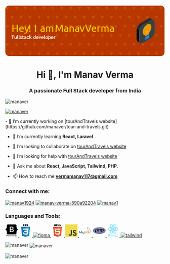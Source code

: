 ![Coding](https://github.com/manaver/manaver/blob/2a296d7625d987839a996ebd84250c2aec20e737/Image.png)

<h1 align="center">Hi 👋, I'm Manav Verma</h1>
<h3 align="center">A passionate Full Stack developer from India</h3>

<!-- <img src="https://avatars2.githubusercontent.com/u/3990291?s=400&v=4" width="300vw" align="right" alt="Coding"> -->

<p align="left" > <img src="https://komarev.com/ghpvc/?username=manaver&label=Profile%20views&color=0e75b6&style=flat" alt="manaver" /> </p>
<p align="left"> <a href="https://github.com/ryo-ma/github-profile-trophy"><img src="https://github-profile-trophy.vercel.app/?username=manaver" alt="manaver" /></a>

</p>
- 🔭 I’m currently working on [tourAndTravels website](https://github.com/manaver/tour-and-travels.git)

- 🌱 I’m currently learning **React, Laravel**

- 👯 I’m looking to collaborate on [tourAndTravels website](https://github.com/manaver/tour-and-travels.git)

- 🤝 I’m looking for help with [tourAndTravels website](https://github.com/manaver/tour-and-travels.git)

- 💬 Ask me about **React, JavaScript, Tailwind, PHP.**

- 📫 How to reach me **vermamanav117@gmail.com**

<h3 align="left">Connect with me:</h3>
<p align="left">
<a href="https://twitter.com/manav1924" target="blank"><img align="center" src="https://raw.githubusercontent.com/rahuldkjain/github-profile-readme-generator/master/src/images/icons/Social/twitter.svg" alt="manav1924" height="30" width="40" /></a>
<a href="https://linkedin.com/in/manav-verma-590a92204" target="blank"><img align="center" src="https://raw.githubusercontent.com/rahuldkjain/github-profile-readme-generator/master/src/images/icons/Social/linked-in-alt.svg" alt="manav-verma-590a92204" height="30" width="40" /></a>
<a href="https://www.leetcode.com/manav1" target="blank"><img align="center" src="https://raw.githubusercontent.com/rahuldkjain/github-profile-readme-generator/master/src/images/icons/Social/leet-code.svg" alt="manav1" height="30" width="40" /></a>
</p>

<h3 align="left">Languages and Tools:</h3>
<p align="left"> <a href="https://getbootstrap.com" target="_blank" rel="noreferrer"> <img src="https://raw.githubusercontent.com/devicons/devicon/master/icons/bootstrap/bootstrap-plain-wordmark.svg" alt="bootstrap" width="40" height="40"/> </a> <a href="https://www.w3schools.com/css/" target="_blank" rel="noreferrer"> <img src="https://raw.githubusercontent.com/devicons/devicon/master/icons/css3/css3-original-wordmark.svg" alt="css3" width="40" height="40"/> </a> <a href="https://www.figma.com/" target="_blank" rel="noreferrer"> <img src="https://www.vectorlogo.zone/logos/figma/figma-icon.svg" alt="figma" width="40" height="40"/> </a> <a href="https://www.w3.org/html/" target="_blank" rel="noreferrer"> <img src="https://raw.githubusercontent.com/devicons/devicon/master/icons/html5/html5-original-wordmark.svg" alt="html5" width="40" height="40"/> </a> <a href="https://developer.mozilla.org/en-US/docs/Web/JavaScript" target="_blank" rel="noreferrer"> <img src="https://raw.githubusercontent.com/devicons/devicon/master/icons/javascript/javascript-original.svg" alt="javascript" width="40" height="40"/> </a> <a href="https://www.mysql.com/" target="_blank" rel="noreferrer"> <img src="https://raw.githubusercontent.com/devicons/devicon/master/icons/mysql/mysql-original-wordmark.svg" alt="mysql" width="40" height="40"/> </a> <a href="https://www.php.net" target="_blank" rel="noreferrer"> <img src="https://raw.githubusercontent.com/devicons/devicon/master/icons/php/php-original.svg" alt="php" width="40" height="40"/> </a> <a href="https://reactjs.org/" target="_blank" rel="noreferrer"> <img src="https://raw.githubusercontent.com/devicons/devicon/master/icons/react/react-original-wordmark.svg" alt="react" width="40" height="40"/> </a> <a href="https://tailwindcss.com/" target="_blank" rel="noreferrer"> <img src="https://www.vectorlogo.zone/logos/tailwindcss/tailwindcss-icon.svg" alt="tailwind" width="40" height="40"/> </a> </p>

<p><img align="left" src="https://github-readme-stats.vercel.app/api/top-langs?username=manaver&show_icons=true&locale=en&layout=compact" alt="manaver" /></p>

<p>&nbsp;<img align="center" src="https://github-readme-stats.vercel.app/api?username=manaver&show_icons=true&locale=en" alt="manaver" /></p>

<p><img align="center" src="https://github-readme-streak-stats.herokuapp.com/?user=manaver&" alt="manaver" /></p>
